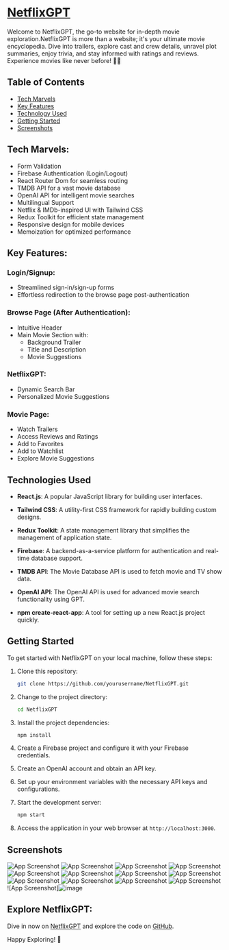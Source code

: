 # [NetflixGPT](https://netflix-gpt-six-tau.vercel.app/)

Welcome to NetflixGPT, the go-to website for in-depth movie exploration.NetflixGPT is more than a website; it's your ultimate movie encyclopedia. Dive into trailers, explore cast and crew details, unravel plot summaries, enjoy trivia, and stay informed with ratings and reviews. Experience movies like never before! 🍿🌟

## Table of Contents

- [Tech Marvels](#tech-marvels)
- [Key Features](#key-features)
- [Technology Used](#tectnology-ysed)
- [Getting Started](#getting-started)
- [Screenshots](#screenshots)

## Tech Marvels:

- Form Validation
- Firebase Authentication (Login/Logout)
- React Router Dom for seamless routing
- TMDB API for a vast movie database
- OpenAI API for intelligent movie searches
- Multilingual Support
- Netflix & IMDb-inspired UI with Tailwind CSS
- Redux Toolkit for efficient state management
- Responsive design for mobile devices
- Memoization for optimized performance

## Key Features:

### Login/Signup:

- Streamlined sign-in/sign-up forms
- Effortless redirection to the browse page post-authentication

### Browse Page (After Authentication):

- Intuitive Header
- Main Movie Section with:
  - Background Trailer
  - Title and Description
  - Movie Suggestions

### NetflixGPT:

- Dynamic Search Bar
- Personalized Movie Suggestions

### Movie Page:

- Watch Trailers
- Access Reviews and Ratings
- Add to Favorites
- Add to Watchlist
- Explore Movie Suggestions

## Technologies Used

- **React.js**: A popular JavaScript library for building user interfaces.

- **Tailwind CSS**: A utility-first CSS framework for rapidly building custom designs.

- **Redux Toolkit**: A state management library that simplifies the management of application state.

- **Firebase**: A backend-as-a-service platform for authentication and real-time database support.

- **TMDB API**: The Movie Database API is used to fetch movie and TV show data.

- **OpenAI API**: The OpenAI API is used for advanced movie search functionality using GPT.

- **npm create-react-app**: A tool for setting up a new React.js project quickly.

## Getting Started

To get started with NetflixGPT on your local machine, follow these steps:

1. Clone this repository:

   ```bash
   git clone https://github.com/yourusername/NetflixGPT.git
   ```

2. Change to the project directory:

   ```bash
   cd NetflixGPT
   ```

3. Install the project dependencies:

   ```bash
   npm install
   ```

4. Create a Firebase project and configure it with your Firebase credentials.

5. Create an OpenAI account and obtain an API key.

6. Set up your environment variables with the necessary API keys and configurations.

7. Start the development server:

   ```bash
   npm start
   ```

8. Access the application in your web browser at `http://localhost:3000`.

## Screenshots

![App Screenshot](./src/assets/Screenshot8.png)
![App Screenshot](./src/assets/Screenshot2.png)
![App Screenshot](./src/assets/Screenshot3.png)
![App Screenshot](./src/assets/Screenshot4.png)
![App Screenshot](./src/assets/Screenshot9.png)
![App Screenshot](./src/assets/Screenshot10.png)
![App Screenshot](./src/assets/Screenshot11.png)
![App Screenshot](./src/assets/Screenshot12.png)
![App Screenshot](./src/assets/Screenshot14.png)
![App Screenshot](./src/assets/Screenshot15.png)
![App Screenshot](./src/assets/Screenshot16.png)
![App Screenshot](./src/assets/Screenshot17.png)
![App Screenshot]![image](https://github.com/maheshsp1809/NetflixGpt-4/assets/128578257/e2800559-7f37-40e4-bcda-f1a3eb864d7b)


## Explore NetflixGPT:

Dive in now on [NetflixGPT](https://netflix-gpt-six-tau.vercel.app/) and explore the code on [GitHub](insert-your-GitHub-link-here).

Happy Exploring! 🚀

